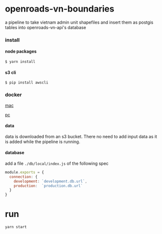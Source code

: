 # openroads-vn-boundaries

a pipeline to take vietnam admin unit shapefiles and insert them as postgis tables into openroads-vn-api's database

### install

#### node packages
`$ yarn install`

#### s3 cli
`$ pip install awscli`

### docker
[mac](https://docs.docker.com/docker-for-mac/install/#where-to-go-next)

[pc](https://docs.docker.com/docker-for-windows/install/)

#### data

data is downloaded from an s3 bucket. There no need to add input data as it is added while the pipeline is running.

#### database

add a file `./db/local/index.js` of the following spec

```javascript
module.exports = {
  connection: {
    development: `development.db.url`,
    production:  `production.db.url`
  }
}
```

# run

`yarn start`
